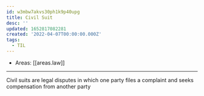 ```yaml
---
id: w3mbw7akvs30ph1k9p40upg
title: Civil Suit
desc: ''
updated: 1652817082281
created: '2022-04-07T00:00:00.000Z'
tags:
  - TIL
---
```


- Areas: [[areas.law]]

---

Civil suits are legal disputes in which one party files a complaint and seeks compensation from another party
